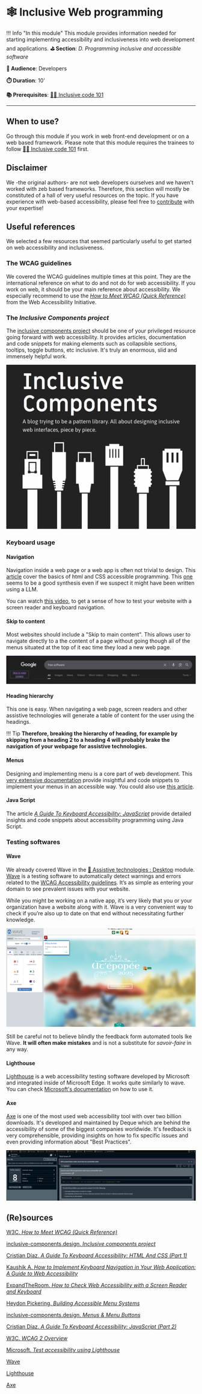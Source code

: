 # 🕸️ Inclusive Web programming


!!! Info "In this module"
    This module provides information needed for starting implementing accessibility and inclusiveness into web development and applications.
**⛳️ Section**: *D. Programming inclusive and accessible software*

**👥 Audience**: Developers

**⏱️ ️Duration**: 10'

**📚 Prerequisites**: [👩‍💻 Inclusive code 101](D-ICO.md)

---

## When to use?
Go through this module if you work in web front-end development or on a web based framework. Please note that this module requires the trainees to follow [👩‍💻 Inclusive code 101](D-ICO.md) first.

## Disclaimer

We -the original authors- are not web developers ourselves and we haven't worked with zeb based frameworks. Therefore, this section will mostly be constituted of a hall of very useful resources on the topic. If you have experience with web-based accessibility, please feel free to [contribute](https://github.com/Page-and-Maxence/building-inclusive-open-source-software) with your expertise!

## Useful references

We selected a few resources that seemed particularly useful to get started on web accessibility and inclusiveness.

### The WCAG guidelines

We covered the WCAG guidelines multiple times at this point. They are the international reference on what to do and not do for web accessibility. If you work on web, it should be your main reference about accessibility. We especially recommend to use the [*How to Meet WCAG (Quick Reference)*](https://www.w3.org/WAI/WCAG22/quickref/) from the Web Accessibility Initiative.

### The *Inclusive Components project*

The [inclusive components project](https://inclusive-components.design/#components) should be one of your privileged resource going forward with web accessibility. It provides articles, documentation and code snippets for making elements such as collapsible sections, tooltips, toggle buttons, etc inclusive. It's truly an enormous, slid and immensely helpful work.

![A screenshot from the inclusive components website stating "A blog trying to be a pattern library. All about designing inclusive web interfaces, piece by piece." with drawing on different cable plus in black and white.](resources/d-programming-inclusive-and-accessible-software/inclusiveComponents.png)


### Keyboard usage

#### Navigation

Navigation inside a web page or a web app is often not trivial to design. This [article](https://www.smashingmagazine.com/2022/11/guide-keyboard-accessibility-html-css-part1/) cover the basics of html and CSS accessible programming. This [one](https://medium.com/@awalakaushik/how-to-implement-keyboard-navigation-in-your-web-application-a-guide-to-web-accessibility-cb39bc27f859) seems to be a good synthesis even if we suspect it might have been written using a LLM.

You can watch [this video](https://www.youtube.com/watch?v=yV_ENQZq3fs&t=418s), to get a sense of how to test your website with a screen reader and keyboard navigation.

#### Skip to content

Most websites should include a "Skip to main content". This allows user to navigate directly to a the content of a page without going though all of the menus situated at the top of it eac time they load a new web page.

![An example of a google search for Free software where the first selectable element by keyboard navigation is "skip to main content"](resources/d-programming-inclusive-and-accessible-software/skipToMainContent.png)

#### Heading hierarchy

This one is easy. When navigating a web page, screen readers and other assistive technologies will generate a table of content for the user using the headings.

!!! Tip
    **Therefore, breaking the hierarchy of heading, for example by skipping from a heading 2 to a heading 4 will probably brake the navigation of your webpage for assistive technologies.**

#### Menus

Designing and implementing menu is a core part of web development. This [very extensive documentation](https://inclusive-components.design/menus-menu-buttons/) provide insightful and code snippets to implement your menus in an accessible way. You could also use [this article](https://www.smashingmagazine.com/2017/11/building-accessible-menu-systems/).

#### Java Script

The article [*A Guide To Keyboard Accessibility: JavaScript*](https://www.smashingmagazine.com/2022/11/guide-keyboard-accessibility-javascript-part2/) provide detailed insights and code snippets about accessibility programming using Java Script.

### Testing softwares

#### Wave

We already covered Wave in the [🔧 Assistive technologies : Desktop](A-ITD.md) module. [Wave](https://wave.webaim.org/) is a testing software to automatically detect warnings and errors related to the [WCAG Accessibility guidelines](https://www.w3.org/WAI/standards-guidelines/wcag/). It’s as simple as entering your domain to see prevalent issues with your website.

While you might be working on a native app, it’s very likely that you or your organization have a website along with it. Wave is a very convenient way to check if you’re also up to date on that end without necessitating further knowledge.

![A screenshot of the wave accessibility tool on a main page of a website. It detected an empty button.](resources/d-programming-inclusive-and-accessible-software/waveReportMainPage.png)

Still be careful not to believe blindly the feedback form automated tools lke Wave. **It will often make mistakes** and is not a substitute for *savoir-faire* in any way.

#### Lighthouse

[Lighthouse](https://learn.microsoft.com/en-us/microsoft-edge/devtools/lighthouse/lighthouse-tool?source=recommendations) is a web accessibility testing software developed by Microsoft and integrated inside of Microsoft Edge. It works quite similarly to wave. You can check [Microsoft's documentation](https://learn.microsoft.com/en-ca/microsoft-edge/devtools/accessibility/lighthouse) on how to use it.

#### Axe

[Axe](https://www.deque.com/axe/) is one of the most used web accessibility tool with over two billion downloads. It's developed and maintained by Deque which are behind the accessibility of some of the biggest companies worldwide. It's feedback is very comprehensible, providing insights on how to fix specific issues and even providing information about "Best Practices".

![A screenshot showing the Axe extension being used. It's analyzing a webpage detecting 8 errors.](resources/d-programming-inclusive-and-accessible-software/axeScreenshot.png)

## (Re)sources

[W3C. *How to Meet WCAG (Quick Reference)*](https://www.w3.org/WAI/WCAG22/quickref/)

[inclusive-components.design. *Inclusive components project*](https://inclusive-components.design/#components)

[Cristian Díaz. *A Guide To Keyboard Accessibility: HTML And CSS (Part 1)*](https://www.smashingmagazine.com/2022/11/guide-keyboard-accessibility-html-css-part1/)

[Kaushik A. *How to Implement Keyboard Navigation in Your Web Application: A Guide to Web Accessibility*](https://medium.com/@awalakaushik/how-to-implement-keyboard-navigation-in-your-web-application-a-guide-to-web-accessibility-cb39bc27f859)

[ExpandTheRoom. *How to Check Web Accessibility with a Screen Reader and Keyboard*](https://www.youtube.com/watch?v=yV_ENQZq3fs&t=418s)

[Heydon Pickering. *Building Accessible Menu Systems*](https://www.smashingmagazine.com/2017/11/building-accessible-menu-systems/)

[inclusive-components.design. *Menus & Menu Buttons*](https://inclusive-components.design/menus-menu-buttons/)

[Cristian Díaz. *A Guide To Keyboard Accessibility: JavaScript (Part 2)*](https://www.smashingmagazine.com/2022/11/guide-keyboard-accessibility-javascript-part2/)

[W3C. *WCAG 2 Overview*](https://www.w3.org/WAI/standards-guidelines/wcag/)

[Microsoft. *Test accessibility using Lighthouse*](https://learn.microsoft.com/en-ca/microsoft-edge/devtools/accessibility/lighthouse)

[Wave](https://wave.webaim.org/)

[Lighthouse](https://learn.microsoft.com/en-us/microsoft-edge/devtools/lighthouse/lighthouse-tool?source=recommendations)

[Axe](https://www.deque.com/axe/)